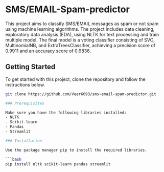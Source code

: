 # SMS/EMAIL-Spam-predictor

This project aims to classify SMS/EMAIL messages as spam or not spam using machine learning algorithms. The project includes data cleaning, exploratory data analysis (EDA), using NLTK for text processing and train multiple model. The final model is a voting classifier consisting of SVC, MultinomialNB, and ExtraTreesClassifier, achieving a precision score of 0.9911 and an accuracy score of 0.9836.

## Getting Started

To get started with this project, clone the repository and follow the instructions below.

```bash
git clone https://github.com/Veer6693/sms-email-spam-predictor.git

### Prerequisites

Make sure you have the following libraries installed:
- NLTK
- Scikit-learn
- Pandas
- Streamlit

### Installation

Use the package manager pip to install the required libraries.

```bash
pip install nltk scikit-learn pandas streamlit
